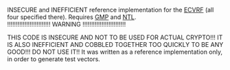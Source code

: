 INSECURE and INEFFICIENT reference implementation for the [ECVRF](https://tools.ietf.org/html/draft-irtf-cfrg-vrf-02) (all four specified there).
Requires [GMP](https://gmplib.org) and [NTL](https://shoup.net/ntl).  
!!!!!!!!!!!!!!!!!!!!!!!!! WARNING !!!!!!!!!!!!!!!!!!!!!!!!!

THIS CODE IS INSECURE AND NOT TO BE USED FOR ACTUAL CRYPTO!!!
IT IS ALSO INEFFICIENT AND COBBLED TOGETHER TOO QUICKLY TO BE ANY GOOD!!! 
DO NOT USE IT!!
It was written as a reference implementation only, in order to generate test vectors.
